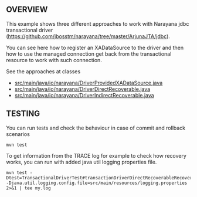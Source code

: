 OVERVIEW
--------
This example shows three different approaches to work with Narayana jdbc transactional driver
(https://github.com/jbosstm/narayana/tree/master/ArjunaJTA/jdbc).

You can see here how to register an XADataSource to the driver and then how to use
the managed connection get back from the transactional resource to work with such connection.

See the approaches at classes

* [src/main/java/io/narayana/DriverProvidedXADataSource.java](src/main/java/io/narayana/DriverProvidedXADataSource.java)
* [src/main/java/io/narayana/DriverDirectRecoverable.java](src/main/java/io/narayana/DriverDirectRecoverable.java)
* [src/main/java/io/narayana/DriverIndirectRecoverable.java](src/main/java/io/narayana/DriverIndirectRecoverable.java)

TESTING
-----

You can run tests and check the behaviour in case of commit and rollback scenarios

```
mvn test
```

To get information from the TRACE log for example to check how recovery works, you can run with added java util logging
properties file.

```
mvn test -Dtest=TransactionalDriverTest#transactionDriverDirectRecoverableRecovery -Djava.util.logging.config.file=src/main/resources/logging.properties 2>&1 | tee my.log
```
